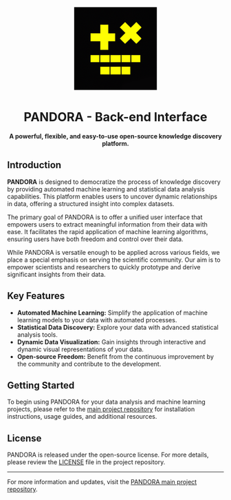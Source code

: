 <p align="center">
    <img width="200" src="https://github.com/genular/pandora/raw/master/.github/static/favicon.png" alt="PANDORA Logo">
</p>

<h1 align="center">PANDORA - Back-end Interface</h1>

<p align="center">
    <strong>A powerful, flexible, and easy-to-use open-source knowledge discovery platform.</strong>
</p>

## Introduction

**PANDORA** is designed to democratize the process of knowledge discovery by providing automated machine learning and statistical data analysis capabilities. This platform enables users to uncover dynamic relationships in data, offering a structured insight into complex datasets.

The primary goal of PANDORA is to offer a unified user interface that empowers users to extract meaningful information from their data with ease. It facilitates the rapid application of machine learning algorithms, ensuring users have both freedom and control over their data.

While PANDORA is versatile enough to be applied across various fields, we place a special emphasis on serving the scientific community. Our aim is to empower scientists and researchers to quickly prototype and derive significant insights from their data.

## Key Features

- **Automated Machine Learning:** Simplify the application of machine learning models to your data with automated processes.
- **Statistical Data Discovery:** Explore your data with advanced statistical analysis tools.
- **Dynamic Data Visualization:** Gain insights through interactive and dynamic visual representations of your data.
- **Open-source Freedom:** Benefit from the continuous improvement by the community and contribute to the development.

## Getting Started

To begin using PANDORA for your data analysis and machine learning projects, please refer to the [main project repository](https://github.com/genular/pandora) for installation instructions, usage guides, and additional resources.

## License

PANDORA is released under the open-source license. For more details, please review the [LICENSE](https://github.com/genular/pandora/blob/master/LICENSE) file in the project repository.

---

For more information and updates, visit the [PANDORA main project repository](https://github.com/genular/pandora).
